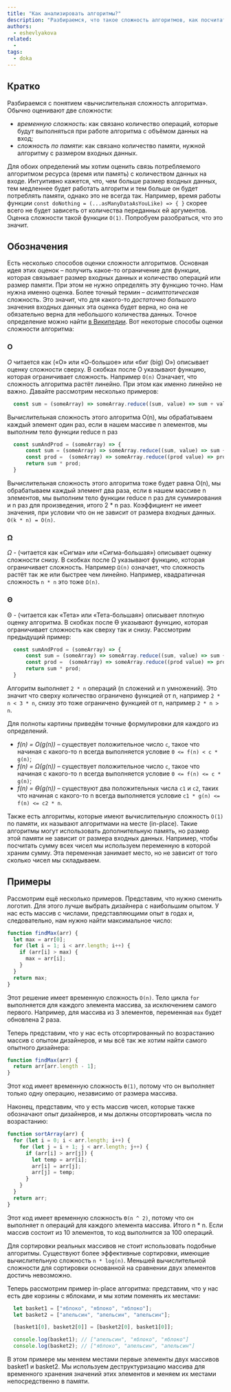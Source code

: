 ```yaml
---
title: "Как анализировать алгоритмы?"
description: "Разбираемся, что такое сложность алгоритмов, как посчитать сложность по времени и по памяти."
authors:
  - eshevlyakova
related:
  -
tags:
  - doka
---
```


## Кратко
Разбираемся с понятием «вычислительная сложность алгоритма». Обычно оценивают две сложности:
- _временную сложность_: как связано количество операций, которые будут выполняться при работе алгоритма с объёмом данных на вход;
- _сложность по памяти_: как связано количество памяти, нужной алгоритму с размером входных данных.

Для обоих определений мы хотим оценить связь потребляемого алгоритмом ресурса (время или память) с количеством данных на входе. Интуитивно кажется, что, чем больше размер входных данных, тем медленнее будет работать алгоритм и тем больше он будет потреблять памяти, однако это не всегда так. Например, время работы функции `const doNothing = (...asManyDataAsYouLike) => { }` скорее всего не будет зависеть от количества переданных ей аргументов. Оценка сложности такой функции `O(1)`. Попробуем разобраться, что это значит.

## Обозначения
Есть несколько способов оценки сложности алгоритмов. Основная идея этих оценок – получить какое-то ограничение для функции, которая связывает размер входных данных и количество операций или размер памяти. При этом не нужно определять эту функцию точно. Нам нужна именно оценка.
Более точный термин – _асимптотическая_ сложность. Это значит, что для какого-то _достаточно большого_ значения входных данных эта оценка будет верна, но она не обязательно верна для небольшого количества данных. Точное определение можно найти [в Википедии](https://ru.wikipedia.org/wiki/%D0%92%D1%8B%D1%87%D0%B8%D1%81%D0%BB%D0%B8%D1%82%D0%B5%D0%BB%D1%8C%D0%BD%D0%B0%D1%8F_%D1%81%D0%BB%D0%BE%D0%B6%D0%BD%D0%BE%D1%81%D1%82%D1%8C).
Вот некоторые способы оценки сложности алгоритма:

### O
_O_ читается как («О» или «О-большое» или «биг (big) О») описывает оценку сложности сверху. В скобках после О указывают функцию, которая ограничивает сложность. Например `O(n)` Означает, что сложность алгоритма растёт линейно. При этом как именно линейно не важно. Давайте рассмотрим несколько примеров:

```js
  const sum = (someArray) => someArray.reduce((sum, value) => sum + value, 0);
```

Вычислительная сложность этого алгоритма O(n), мы обрабатываем каждый элемент один раз, если в нашем массиве n элементов, мы выполним тело функции reduce n раз

```js
  const sumAndProd = (someArray) => {
      const sum = (someArray) => someArray.reduce((sum, value) => sum + value, 0);
      const prod =  (someArray) => someArray.reduce((prod value) => prod* value, 1);
      return sum * prod;
  }
```

Вычислительная сложность этого алгоритма тоже будет равна O(n), мы обрабатываем каждый элемент два раза, если в нашем массиве n элементов, мы выполним тело функции reduce n раз для суммирования и n раз для произведения, итого 2 * n раз. Коэффициент не имеет значения, при условии что он не зависит от размера входных данных. `O(k * n) = O(n)`.

### Ω
_Ω_ - (читается как «Сигма» или «Сигма-большая») описывает оценку сложности снизу. В скобках после Ω указывают функцию, которая ограничивает сложность. Например `Ω(n)` означает, что сложность растёт так же или быстрее чем линейно. Например, квадратичная сложность `n * n` это тоже `Ω(n)`.

### Θ
Θ - (читается как «Тета» или «Тета-большая») описывает плотную оценку алгоритма. В скобках после ϴ указывают функцию, которая ограничивает сложность как сверху так и снизу. Рассмотрим предыдущий пример:

```js
  const sumAndProd = (someArray) => {
      const sum = (someArray) => someArray.reduce((sum, value) => sum + value, 0);
      const prod =  (someArray) => someArray.reduce((prod value) => prod * value, 1);
      return sum * prod;
  }
```
Алгоритм выполняет `2 * n` операций (n сложений и n умножений). Это значит что сверху количество ограничено функцией от n, например `2 * n < 3 * n`, снизу это тоже ограничено функцией от n, например `2 * n > n`.

Для полноты картины приведём точные формулировки для каждого из определений.

- _f(n) = O(g(n))_ – существует положительное число `c`, такое что начиная с какого-то n всегда выполняется условие `0 <= f(n) < c * g(n)`;
- _f(n) = Ω(g(n))_ – существует положительное число `c`, такое что начиная с какого-то n всегда выполняется условие `0 <= f(n) <= c * g(n)`;
- _f(n) = ϴ(g(n))_ – существуют два положительных числа `c1` и `c2`, таких что начиная с какого-то n всегда выполняется условие  `c1 * g(n) <= f(n) <= c2 * n`.

Также есть алгоритмы, которые имеют вычислительную сложность `O(1)` по памяти, их называют алгоритмами на месте (in-place). Такие алгоритмы могут использовать дополнительную память, но размер этой памяти не зависит от размера входных данных. Например, чтобы посчитать сумму всех чисел мы используем переменную в которой храним сумму. Эта переменная занимает место, но не зависит от того сколько чисел мы складываем.

## Примеры

Рассмотрим ещё несколько примеров. Представим, что нужно сменить логотип. Для этого лучше выбрать дизайнера с наибольшим опытом. У нас есть массив с числами, представляющими опыт в годах и, следовательно, нам нужно найти максимальное число:

```js
function findMax(arr) {
  let max = arr[0];
  for (let i = 1; i < arr.length; i++) {
    if (arr[i] > max) {
      max = arr[i];
    }
  }
  return max;
}
```

Этот решение имеет временную сложность `O(n)`. Тело цикла `for` выполняется для каждого элемента массива, за исключением самого первого. Например, для массива из 3 элементов, переменная `max` будет обновлена 2 раза.

Теперь представим, что у нас есть отсортированный по возрастанию массив с опытом дизайнеров, и мы всё так же хотим найти самого опытного дизайнера:

```js
function findMax(arr) {
  return arr[arr.length - 1];
}
```

Этот код имеет временную сложность `ϴ(1)`, потому что он выполняет только одну операцию, независимо от размера массива.

Наконец, представим, что у есть массив чисел, которые также обозначают опыт дизайнеров, и мы должны отсортировать числа по возрастанию:

```js
function sortArray(arr) {
  for (let i = 0; i < arr.length; i++) {
    for (let j = i + 1; j < arr.length; j++) {
      if (arr[i] > arr[j]) {
        let temp = arr[i];
        arr[i] = arr[j];
        arr[j] = temp;
      }
    }
  }
  return arr;
}
```

Этот код имеет временную сложность `ϴ(n ^ 2)`, потому что он выполняет n операций для каждого элемента массива. Итого n * n. Если массив состоит из 10 элементов, то код выполнится за 100 операций.

Для сортировки реальных массивов не стоит использовать подобные алгоритмы. Существуют более эффективные сортировки, имеющие вычислительную сложность `n * log(n)`. Меньшей вычислительной сложности для сортировки основанной на сравнении двух элементов достичь невозможно.


Теперь рассмотрим пример in-place алгоритма: представим, что у нас есть две корзины с яблоками, и мы хотим поменять их местами:
```js
  let basket1 = ["яблоко", "яблоко", "яблоко"];
  let basket2 = ["апельсин", "апельсин", "апельсин"];

  [basket1[0], basket2[0]] = [basket2[0], basket1[0]];

  console.log(basket1); // ["апельсин", "яблоко", "яблоко"]
  console.log(basket2); // ["яблоко", "апельсин", "апельсин"]
```
В этом примере мы меняем местами первые элементы двух массивов basket1 и basket2. Мы используем деструктуризацию массива для временного хранения значений этих элементов и меняем их местами непосредственно в памяти.
